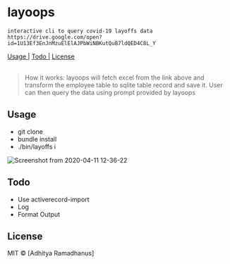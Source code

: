 # layoops
    interactive cli to query covid-19 layoffs data https://drive.google.com/open?id=1U13Ef3EnJnMzuElElAJPbWiNBKutQuB7ldQED4C8L_Y

<p>
  <a href="#Usage">Usage |</a>
  <a href="#Todo">Todo |</a>
  <a href="#licenses">License</a>
  <br><br>
  <blockquote>
    How it works:
        layoops will fetch excel from the link above and transform the employee table to sqlite table record and save it.
        User can then query the data using prompt provided by layoops

  </blockquote>
</p>

Usage
-----
* git clone
* bundle install
* ./bin/layoffs i

![Screenshot from 2020-04-11 12-36-22](https://user-images.githubusercontent.com/5761975/79036308-3bde9880-7bf1-11ea-879f-67084a0c41a4.png)

Todo
----
* Use activerecord-import
* Log
* Format Output

License
----

MIT © [Adhitya Ramadhanus]
